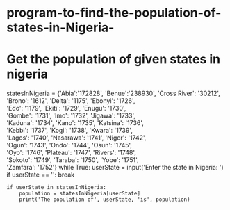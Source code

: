 # program-to-find-the-population-of-states-in-Nigeria-

# Get the population of given states in nigeria 

statesInNigeria = {'Abia':'172828', 'Benue':'238930', 'Cross River': '30212',\
                   'Brono': '1612', 'Delta': '1175', 'Ebonyi': '1726',\
                    'Edo': '1179', 'Ekiti': '1729', 'Enugu': '1730',\
                    'Gombe': '1731', 'Imo': '1732', 'Jigawa': '1733',\
                    'Kaduna': '1734', 'Kano': '1735', 'Katsina': '1736',\
                    'Kebbi': '1737', 'Kogi': '1738', 'Kwara': '1739',\
                    'Lagos': '1740', 'Nasarawa': '1741', 'Niger': '1742',\
                    'Ogun': '1743', 'Ondo': '1744', 'Osun': '1745',\
                    'Oyo': '1746', 'Plateau': '1747', 'Rivers': '1748',\
                    'Sokoto': '1749', 'Taraba': '1750', 'Yobe': '1751',\
                    'Zamfara': '1752'}
while True:
    userState = input('Enter the state in Nigeria: ')
    if userState == '':
        break

    if userState in statesInNigeria:
        population = statesInNigeria[userState]
        print('The population of', userState, 'is', population)


        
    
